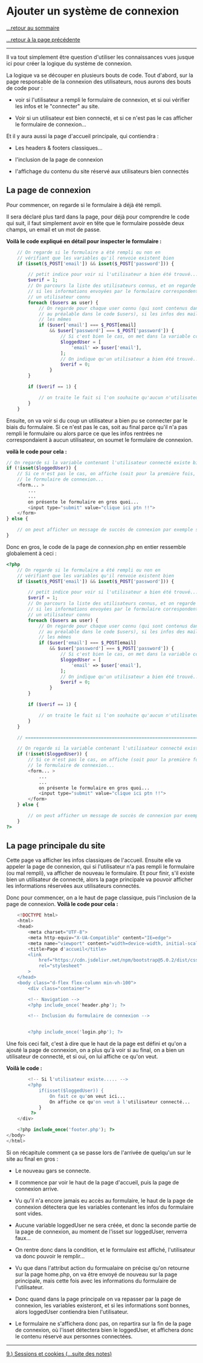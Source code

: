 # Ajouter un système de connexion 

[...retour au sommaire](../intro.md)

[...retour à la page précédente](./envoiFichiers.md)

--- 

Il va tout simplement être question d'utiliser les connaissances vues jusque ici pour créer la logique du système de connexion. 

La logique va se découper en plusieurs bouts de code. Tout d'abord, sur la page responsable de la connexion des utilisateurs, nous aurons des bouts de code pour : 

* voir si l'utilisateur a rempli le formulaire de connexion, et si oui vérifier les infos et le "connecter" au site.

* Voir si un utilisateur est bien connecté, et si ce n'est pas le cas afficher le formulaire de connexion...
  

Et il y aura aussi la page d'accueil principale, qui contiendra : 

* Les headers & footers classiques...

* l'inclusion de la page de connexion 

* l'affichage du contenu du site réservé aux utilisateurs bien connectés 


## La page de connexion 

Pour commencer, on regarde si le formulaire à déjà été rempli. 

Il sera déclaré plus tard dans la page, pour déjà pour comprendre le code qui suit, il faut simplement avoir en tête que le formulaire possède deux champs, un email et un mot de passe.

**Voilà le code expliqué en détail pour inspecter le formulaire :**

```php
    // On regarde si le formulaire a été rempli ou non en 
    // vérifiant que les variables qu'il renvoie existent bien 
    if (isset($_POST['email']) && isset($_POST['password'])) {

        // petit indice pour voir si l'utilisateur a bien été trouvé...
        $verif = 1;
        // On parcours la liste des utilisateurs connus, et on regarde à chaque fois
        // si les informations envoyées par le formulaire correspondent bien à 
        // un utilisateur connu 
        foreach ($users as user) {
            // On regarde pour chaque user connu (qui sont contenus dans le tableau déclaré
            // au préalable dans le code $users), si les infos des mails et des mdp sont 
            // les mêmes
            if ($user['email'] === $_POST[email] 
                && $user['password'] === $_POST['password']) {
                    // Si c'est bien le cas, on met dans la variable contenant l'utilisateur connecté l'utilisateur ayant rempli le formulaire 
                    $loggedUser = [
                        'email' => $user['email'],
                    ];
                    // On indique qu'un utilisateur a bien été trouvé...
                    $verif = 0;
                }
        }

        if ($verif == 1) {

            // on traite le fait si l'on souhaite qu'aucun n'utilisateur ne soit encore connecté car il n'a pas été trouvé dans la liste des utilisateurs...
        }
    }
```

Ensuite, on va voir si du coup un utilisateur a bien pu se connecter par le biais du formulaire. 
Si ce n'est pas le cas, soit au final parce qu'il n'a pas rempli le formulaire ou alors parce ce que les infos rentrées ne correspondaient à aucun utilisateur, on soumet le formulaire de connexion. 

**voilà le code pour cela :**
```php
// On regarde si la variable contenant l'utilisateur connecté existe bien 
if (!isset($loggedUser)) {
    // Si ce n'est pas le cas, on affiche (soit pour la première fois, soit à nouveau...)
    // le formulaire de connexion...
    <form... > 
        ...
        ...
        on présente le formulaire en gros quoi...
        <input type="submit" value="clique ici ptn !!">
    </form>
} else {

    // on peut afficher un message de succès de connexion par exemple si on veut 
}

```

Donc en gros, le code de la page de connexion.php en entier ressemble globalement à ceci : 

```php
<?php
    // On regarde si le formulaire a été rempli ou non en 
    // vérifiant que les variables qu'il renvoie existent bien 
    if (isset($_POST['email']) && isset($_POST['password'])) {

        // petit indice pour voir si l'utilisateur a bien été trouvé...
        $verif = 1;
        // On parcours la liste des utilisateurs connus, et on regarde à chaque fois
        // si les informations envoyées par le formulaire correspondent bien à 
        // un utilisateur connu 
        foreach ($users as user) {
            // On regarde pour chaque user connu (qui sont contenus dans le tableau déclaré
            // au préalable dans le code $users), si les infos des mails et des mdp sont 
            // les mêmes
            if ($user['email'] === $_POST[email] 
                && $user['password'] === $_POST['password']) {
                    // Si c'est bien le cas, on met dans la variable contenant l'utilisateur connecté l'utilisateur ayant rempli le formulaire 
                    $loggedUser = [
                        'email' => $user['email'],
                    ];
                    // On indique qu'un utilisateur a bien été trouvé...
                    $verif = 0;
                }
        }

        if ($verif == 1) {

            // on traite le fait si l'on souhaite qu'aucun n'utilisateur ne soit encore connecté car il n'a pas été trouvé dans la liste des utilisateurs...
        }
    }

    // ==================================================================

    // On regarde si la variable contenant l'utilisateur connecté existe bien 
    if (!isset($loggedUser)) {
        // Si ce n'est pas le cas, on affiche (soit pour la première fois, soit à nouveau...)
        // le formulaire de connexion...
        <form... > 
            ...
            ...
            on présente le formulaire en gros quoi...
            <input type="submit" value="clique ici ptn !!">
        </form>
    } else {

        // on peut afficher un message de succès de connexion par exemple si on veut 
    }
?>
```

## La page principale du site

Cette page va afficher les infos classiques de l'accueil. Ensuite elle va appeler la page de connexion, qui si l'utilisateur n'a pas rempli le formulaire (ou mal rempli), va afficher de nouveau le formulaire. 
Et pour finir, s'il existe bien un utilisateur de connecté, alors la page principale va pouvoir afficher les informations réservées aux utilisateurs connectés. 

Donc pour commencer, on a le haut de page classique, puis l'inclusion de la page de connexion. 
**Voilà le code pour cela :**
```php
    <!DOCTYPE html>
    <html>
    <head>
        <meta charset="UTF-8">
        <meta http-equiv="X-UA-Compatible" content="IE=edge">
        <meta name="viewport" content="width=device-width, initial-scale=1.0">
        <title>Page d'accueil</title>
        <link
            href="https://cdn.jsdelivr.net/npm/bootstrap@5.0.2/dist/css/bootstrap.min.css" 
            rel="stylesheet"
        >
    </head>
    <body class="d-flex flex-column min-vh-100">
        <div class="container">

        <!-- Navigation -->
        <?php include_once('header.php'); ?>

        <!-- Inclusion du formulaire de connexion -->


        <?php include_once('login.php'); ?>
```

Une fois ceci fait, c'est à dire que le haut de la page est défini et qu'on a ajouté la page de connexion, on a plus qu'à voir si au final, on a bien un utilisateur de connecté, et si oui, on lui affiche ce qu'on veut. 

**Voilà le code :**
```php
        <!-- Si l'utilisateur existe..... -->
        <?php 
            if(isset($loggedUser)) {
                On fait ce qu'on veut ici...
                On affiche ce qu'on veut à l'utilisateur connecté...
            }
         ?>
    </div>

    <?php include_once('footer.php'); ?>
</body>
</html>
```


Si on récapitule comment ça se passe lors de l'arrivée de quelqu'un sur le site au final en gros : 

* Le nouveau gars se connecte. 
  
* Il commence par voir le haut de la page d'accueil, puis la page de connexion arrive. 
  
* Vu qu'il n'a encore jamais eu accès au formulaire, le haut de la page de connexion détectera que les variables contenant les infos du formulaire sont vides.


* Aucune variable loggedUser ne sera créée, et donc la seconde partie de la page de connexion, au moment de l'isset sur loggedUser, renverra faux...


* On rentre donc dans la condition, et le formulaire est affiché, l'utilisateur va donc pouvoir le remplir...


* Vu que dans l'attribut action du formualaire on précise qu'on retourne sur la page home.php, on va être envoyé de nouveau sur la page principale, mais cette fois avec les informations du formulaire de l'utilisateur. 


* Donc quand dans la page principale on va repasser par la page de connexion, les variables existeront, et si les informations sont bonnes, alors loggedUser contiendra bien l'utilisateur. 


* Le formulaire ne s'affichera donc pas, on repartira sur la fin de la page de connexion, où l'isset détectera bien le loggedUser, et affichera donc le contenu réservé aux personnes connectées.  
  

--- 

[9.) Sessions et cookies (...suite des notes)](./sessionsCookies.md)